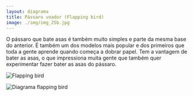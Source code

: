 ```yaml
---
layout: diagrama
title: Pássaro voador (Flapping bird)
image: ./img/img_25b.jpg
---
```


O pássaro que bate asas é também muito simples e parte da mesma base do anterior. É também um dos modelos mais popular e dos primeiros que toda a gente aprende quando começa a dobrar papel. Tem a vantagem de bater as asas, o que impressiona muita gente que também quer experimentar fazer bater as asas do pássaro.

![Flapping bird](../img/img_25b.jpg)

![Diagrama flapping bird](./img/img_dia_flap.jpg)